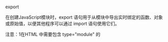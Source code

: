 export 

在创建JavaScript模块时，export 语句用于从模块中导出实时绑定的函数、对象或原始值，以便其他程序可以通过 import 语句使用它们。

注意：1在HTML 中需要包含 type="module" 的 <script> 元素这样的脚本，以便它被识别为模块并正确处理.
      
      2必须通过 HTTP 服务器运行

有两种不同的导出方式，命名导出和默认导出。
      
      
命名导出（每个模块包含任意数量）
      
  导出事先定义的特性export { myFunction，myVariable };
      
  导出单个特性（可以导出var，let，const,function,class）
      
  export let myVariable = Math.sqrt(2);
      
  export function myFunction() { ... };
      
  在导出多个值时，命名导出非常有用。在导入期间，必须使用相应对象的相同名称。
      
  例如nameexport/test1


默认导出（每个模块包含一个）
      
  导出事先定义的特性作为默认值export { myFunction as default };
      
  例如nameexport/my-module2.js
      
  导出单个特性作为默认值export default function () { ... }export default class { .. };
      
  例如nameexport/my-module.js
      
  如果我们要导出一个值或得到模块中的返回值，就可以使用默认导出：
      
  可以使用任何名称导入默认导出，例如：defaultexport/test2

模块重定向
      
将多个模块聚合, 如/reexport
